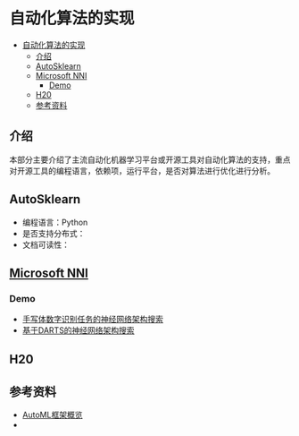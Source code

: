 # 自动化算法的实现



<!-- @import "[TOC]" {cmd="toc" depthFrom=1 depthTo=6 orderedList=false} -->

<!-- code_chunk_output -->

- [自动化算法的实现](#自动化算法的实现)
  - [介绍](#介绍)
  - [AutoSklearn](#autosklearn)
  - [Microsoft NNI](#microsoft-nnihttpsgithubcommicrosoftnni)
    - [Demo](#demo)
  - [H20](#h20)
  - [参考资料](#参考资料)

<!-- /code_chunk_output -->


## 介绍

本部分主要介绍了主流自动化机器学习平台或开源工具对自动化算法的支持，重点对开源工具的编程语言，依赖项，运行平台，是否对算法进行优化进行分析。


## AutoSklearn
- 编程语言：Python
- 是否支持分布式：
- 文档可读性：







## [Microsoft NNI](https://github.com/microsoft/nni) 






### Demo
- [手写体数字识别任务的神经网络架构搜索](https://git.iflytek.com/hangji/automlresearch/-/blob/master/Demo/NAS/hello_nas.ipynb)
- [基于DARTS的神经网络架构搜索](https://git.iflytek.com/hangji/automlresearch/-/blob/master/Demo/NAS/darts.ipynb)

## H20



## 参考资料
- [AutoML框架概览](https://zhuanlan.zhihu.com/p/378722852)
- 









